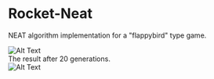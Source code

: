 # Rocket-Neat
NEAT algorithm implementation for a "flappybird" type game. 


![Alt Text](<img src = "https://github.com/reinaldoM/Rocket-Neat/blob/master/READMEGIF1.gif" width = 70% height = 70%/>)
<br>
The result after 20 generations.
<br>
![Alt Text](<img src = "https://github.com/reinaldoM/Rocket-Neat/blob/master/READMEGIF2.gif" width = 70% height = 70%/>)
